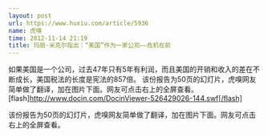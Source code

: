 ```yaml
---
layout: post
url: https://www.huxiu.com/article/5936
name: 虎嗅
time: 2012-11-14 21:19
title: 玛丽·米克尔指出：“美国”作为一家公司——危机在前
---
```

如果美国是一个公司，过去47年只有5年有利润，而且美国的开销和收入的差在不断成长，美国税法的长度是宪法的857倍。 该份报告为50页的幻灯片，虎嗅网友简单做了翻译，加在图片下面。网友可点击右上的全屏查看。 [flash]http://www.docin.com/DocinViewer-526429026-144.swf[/flash]

该份报告为50页的幻灯片，虎嗅网友简单做了翻译，加在图片下面。网友可点击右上的全屏查看。

